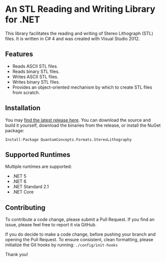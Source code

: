 # An STL Reading and Writing Library for .NET

This library facilitates the reading and writing of Stereo Lithograph (STL) files. It is written in C# 4 and was created with Visual Studio 2012.

## Features

* Reads ASCII STL files.
* Reads binary STL files.
* Writes ASCII STL files.
* Writes binary STL files.
* Provides an object-oriented mechanism by which to create STL files from scratch.

## Installation

You may [find the latest release here](https://github.com/QuantumConcepts/STLdotNET/releases). You can download the source and build it yourself, download the binaries from the release, or install the NuGet package:

    Install-Package QuantumConcepts.Formats.StereoLithography

## Supported Runtimes

Multiple runtimes are supported:

- .NET 5
- .NET 6
- .NET Standard 2.1
- .NET Core

## Contributing

To contribute a code change, please submit a Pull Request. If you find an issue, please feel free to report it via GitHub.

If you do decide to make a code change, before pushing your branch and opening the Pull Request. To ensure consistent, clean formatting, please initialize the Git hooks by running: `./config/init-hooks`

Thank you!
